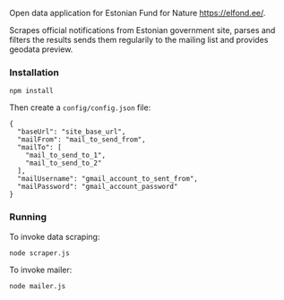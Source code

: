 Open data application for Estonian Fund for Nature https://elfond.ee/.

Scrapes official notifications from Estonian government site, parses and filters the results sends them regularily to the mailing list and provides geodata preview.

### Installation

```
npm install
```

Then create a ```config/config.json``` file:

```
{
  "baseUrl": "site_base_url",
  "mailFrom": "mail_to_send_from",
  "mailTo": [
    "mail_to_send_to_1",
    "mail_to_send_to_2"
  ],
  "mailUsername": "gmail_account_to_sent_from",
  "mailPassword": "gmail_account_password"
}
```

### Running

To invoke data scraping:

```
node scraper.js
```

To invoke mailer:

```
node mailer.js
```
